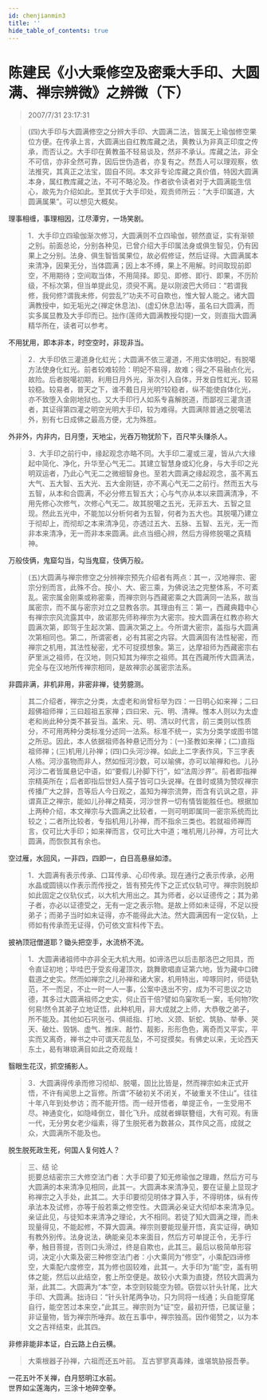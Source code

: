 ```yaml
---
id: chenjianmin3
title: ''
hide_table_of_contents: true
---
```


# 陈建民《小大乘修空及密乘大手印、大圆满、禅宗辨微》之辨微（下）

> 2007/7/31 23:17:31

> (四)大手印与大圆满修空之分辨大手印、大圆满二法，皆属无上瑜伽修空果位方便。在传承上言，大圆满出自红教库藏之法，黄教认为非真正印度之传承，而否认之。大手印在黄教虽不轻易谈及，然非不承认。库藏之法，非全不可信，亦非全然可靠，因后世伪造者，亦复有之。然吾人可以理观察，依法推究，其真正之法宝，固自不同。本文非专论库藏之真价值，特因大圆满本身，属红教库藏之法，不可不略沦及。作者欲令读者对于大圆满能生信心，故先为介绍如此。至其优于大手印处，观贡师所云：“大手印属道，大圆满属果”。可以想见大概矣。

理事相缠，事理相因，江尽潭穷，一场笑剧。


> 1．大手印立四瑜伽渐次修习，大圆满则不立四瑜伽，顿然直证，实有渐顿之别。前面总论，分别各种见，已曾介绍大手印属法身或俱生智见，仍有因果上之分别。法身、俱生智皆属果位，故必假修证，然后证得。大圆满属本来清净，因果无分，当体圆满；因上本不缚，果上不用解。时间取现前即空，不用期待；空间取当体，不用简择。即见、即修、即行、即果，不历阶级，不标次第，但当单提此见，须臾不离。是以刚波巴大师曰：“若谓我修，我何修?谓我未修，何尝乱?”功夫不可自欺也，惟大智人能之。诸大圆满教授中，如无垢光之(禅定休息法)、(虚幻休息法)等，虽名曰大圆满，而实多属显教及大手印而已。拙作(莲师大圆满教授勾提)一文，则直指大圆满精华所在，读者可以参考。


不用犹用，即本非本，时空空时，非现非当。

 
> 2．大手印依三灌道身化虹光；大圆满不依三灌道，不用实体明妃，有脱噶方法使身化虹光。前者较难较险：明妃不易得，故难；得之不易融点化光，故险。后者脱噶初期，利用日月外光，渐次引入自体，开发自性虹光，较易较稳。较易者，普天之下，谁不戴日月光明?较稳者，纵不能使自体化光，亦不致堕入金刚地狱也。又大手印行人如系专喜解脱道，而鄙视三灌贪道者，其证得第四灌之明空光明大手印，较为难得。大圆满除普通之脱噶法外，别有七日成佛之最高方便，尤为殊胜。


外非外，内非内，日月堕，天地尘，光吞万物犹阶下，百尺竿头赚杀人。

 

> 3．大手印之前行中，缘起观念亦略不同。大手印二灌或三灌，皆从六大缘起中简化、净化，升华至心气无二。其建立智慧身或幻化身，与大手印之光明双运者，乃此心气无二之微细智身也。至若大圆满之缘起观念，虽不离五大气、五大智、五大光、五大金刚链，亦不离心气无二之前行。然而五大与五智，从本和合圆满，不必分修五智五大；心与气亦从本以来圆满清净，不用先修心次修气，次修心气无二。故其脱噶之五光，无非五大、五智之显现。然此五光中，不能加以分析何者为五智，何者为五大也。其脱噶乃建立于彻却上，而彻却之本来清净见，亦透过五大、五脉、五智、五光，无一而非本来清净，无一而非本来圆满。此点当细心辨，然后方得修脱噶之真精神。


万般伎俩，鬼窟勾当，勾当鬼窟，伎俩万般。


> (五)大圆满与禅宗修空之分辨禅宗预先介绍者有两点：其一，汉地禅宗、密宗分别而言，此殊不合。按小、大、密三乘，为佛说法之完整体系，不可紊乱。密宗属金刚乘或称密乘，而禅宗则与西藏密乘之大圆满同一法系，故当属密宗，而不属与密宗对立之显教各宗。其理由有三：第一，西藏典籍中心有禅宗宗风流露其中，故诺那先师称禅宗为大密宗。按大圆满在红教亦称大圆满次第，即驾于生起次第、圆满次第之上。今所谓大密宗，盖指与大圆满次第相同也。第二，所谓密者，必有其密之内容。大圆满固有法性秘密，而禅宗之机用，其法性秘密，尤不可捉摸想象。第三，达摩祖师为西藏密宗右萨里派之祖师，在汉地，则只知其为禅宗之祖师。其在西藏所传大圆满法，完全与在汉地所传禅宗相同，是故禅宗必属密宗法系。

非圆非满，非机非用，非密非禅，徒劳臆测。



> 其二介绍者，禅宗之分类，太虚老和尚曾标举为四：一日明心如来禅；二曰超佛祖师禅；三曰超祖五家禅；四曰宋、元、明、清禅。惟本人则以为太虚老和尚此种分类不甚妥当。盖宋、元、明、清以时代言，前三类则以性质分，不可用两种分类标准分述同一法系。标准不统一，实为分类学或图书馆之所忌。因此，本人依据祖师各种悬记而分为：(一)圣教如来禅；(二)直指祖师禅；(三)机用儿孙禅；(四)口头河沙禅。如此上二字表作风，下三字表人格。河沙虽物而非人，然如恒河沙数，可以喻佛，亦可以喻禅和也。儿孙河沙二者皆属悬记中语，如“要假儿孙脚下行”，如“法周沙界”。前者即指禅宗精英所在；后者即指后世妇人孺子皆可口头说禅。在昔时或猜为赞叹禅宗传播广大之辞，吾等后人今日观之，盖知为禅宗流弊，而含有讥讽之意，非谓真正之禅宗，能如儿孙禅之精英，河沙世界一切有情皆能胜任也。根据加上两种介绍，本文禅宗与大圆满之比较者，一则可明即属同一密宗系统而比较之；二者所比较者，专指机用儿孙禅，而不指余三类也。若就祖师禅而言，仅可比大手印；如来禅而言，仅可比大中道；唯机用儿孙禅，方可比大圆满，而恢恢其有余也。

空过雁，水回风，一非四，四即一，白日高悬昼如漆。


> 1．大圆满有表示传承、口耳传承、心印传承。现在通行之表示传承，必用水晶或圆镜以作表示而传授之，皆有预先传下之正式仪轨可守。禅宗则脱却如此固定之仪轨仪式，以大机大用出之。其为师者，必以证德传之；其为弟子者，亦必以证德受之，无有一定之表示物。是故上师如未证得，不足以授弟子；而弟子当时如未证得，亦不能得此大法。然大圆满因有一定仪轨，上师如有传承而无证得，仍可依文宣科传下去。

披衲顶冠僧道耶？锄头把空手，水流桥不流。

 

> 1．大圆满诸祖师中亦非全无大机大用。如谛洛巴以后击那洛巴之阳具，而令直证初地；毕哇巴于受亥母灌顶次，跳舞歌唱直证第六地，皆为藏中口碑载道之史实。然而如禅宗之儿孙禅和诸大家，机用特出，啐啄同时，师徒轨范，不一而足，不止一时一人一事，公案中迭出不穷，成为不可思议之功德，其多过大圆满祖师之史实，何止百干倍?譬如鸟窠吹毛一案，毛何物?吹何易!然令其弟子立地证悟，此种机用，非大成就之上师，大恭敬之弟子，所不能及。其他如石巩张弓、俱祗指、打地、义颈、斩蛇、筑胁、举拳、哭天、破灶、毁锅、虚气、推床、敲竹、靓影，形形色色，离奇而又平实，平实而又离奇，禅书之中可谓天花乱坠，不可捉摸矣。有佛史以来，无论西天东土，曷有琳琅满目如此之奇观哉！

翳眼生花汉，抓空捕影人。

> 3．大圆满得传承而修习彻却、脱噶，固比比皆是，然而禅宗如未正式开悟，不许有闻思上之盲修。所谓“不破初关不闭关，不破重关不住山”。往往十年八年到处参访；而不能开悟。而一经开悟者，单提正令，一生受用不尽。神通变化，如隐峰倒立，普化飞升。成就者蝉联簪组，大有可观。有唐一代，无分男女老少缁素，得了生脱死者为数甚众，其作风之高，成就之众，大圆满所不能及也。


脱生脱死政生死，何国人复何姓人？

 

> 三、结 论 <br/>
> 扼要总结密宗三大修空法门者：大手印要了知无修瑜伽之理趣，然后方可与大圆满的本来清净见相同，此其一。大圆满本来清净见，要在证量上显现才称禅宗之入手处，此其二。大手印要彻见明体才算入手，不得明体，纵有传承法本及试修，亦等于般若乘之修空性。大圆满必亲证大彻却本来清净见。亲证此见，与徒知本来清净之理论，大不相同。若徒了知大圆满之理，而未现量得见，不能起修，不算大圆满。禅宗则要能现量开悟，真实证得，确知有教外别传。法身说法，确能亲见本来面目，然后方可单提正令，无手行拳，触目菩提，否则口头滑过，终是自欺也，此其三。最后以极简单形容词，决定小大乘及密三种修空法门者：小大乘同为“修空”，小乘配四谛修空，大乘配六度修空，其为修也固较难，此其一。大手印为“能”空，盖有明体之能，然后以此结空，套上所空便是。故较小大乘为直捷，然较大圆满为渐，此其二。大圆满为“本”空，本空则较能空为顿。窃尝以针头针尾，比大手印、大圆满。拙诗曰：“针头针尾两争功，只为同将一线通；头自能穿尾自行，能空苦过本来空，”此其三。禅宗则为“证”空，最初开悟，已属证量；非证量物，皆为禅宗所唾弃。故在五事中，禅宗独高。因作偈赞之，以为本文之吉祥结束，此其四。


非修非能非本证，白云路上白云横。



> 大乘根器子孙禅，六祖而还五叶前。
> 互古寥寥真毒辣，谁堪筑胁报吾拳。


一花五叶不关禅，白月怒明江水前。<br/>
世界如尘莲海内，三涂十地碎空拳。
